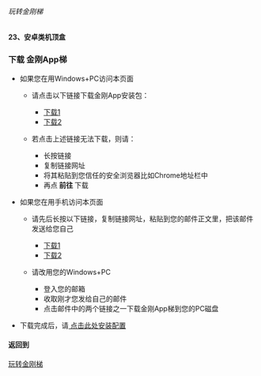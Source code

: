 ###### 玩转金刚梯
#### 23、安卓类机顶盒
### 下载 金刚App梯

- 如果您在用Windows+PC访问本页面
  - 请点击以下链接下载金刚App安装包：
    - [下载1](https://github.com/a2zitpro/client/releases/download/latest/app-prod-release.apk)
    - [下载2](https://bitbucket.org/kk64/public/downloads/app-prod-release.apk)

  - 若点击上述链接无法下载，则请：
    - 长按链接
    - 复制链接网址
    - 将其粘贴到您信任的安全浏览器比如Chrome地址栏中
    - 再点<strong> 前往 </strong>下载

- 如果您在用手机访问本页面
  - 请先后长按以下链接，复制链接网址，粘贴到您的邮件正文里，把该邮件发送给您自己
    - [下载1](https://github.com/a2zitpro/client/releases/download/latest/app-prod-release.apk)
    - [下载2](https://bitbucket.org/kk64/public/downloads/app-prod-release.apk)

  - 请改用您的Windows+PC
    - 登入您的邮箱
    - 收取刚才您发给自己的邮件
    - 点击邮件中的两个链接之一下载金刚App梯到您的PC磁盘
 

- 下载完成后，请[ 点击此处安装配置](https://github.com/a2zitpro/web/blob/master/LadderFree/Android/TVBox/KKLadderAPP/KKLadderAPPConfigure.md)

#### 返回到
[玩转金刚梯](https://github.com/a2zitpro/web/blob/master/LadderFree/A.md)
